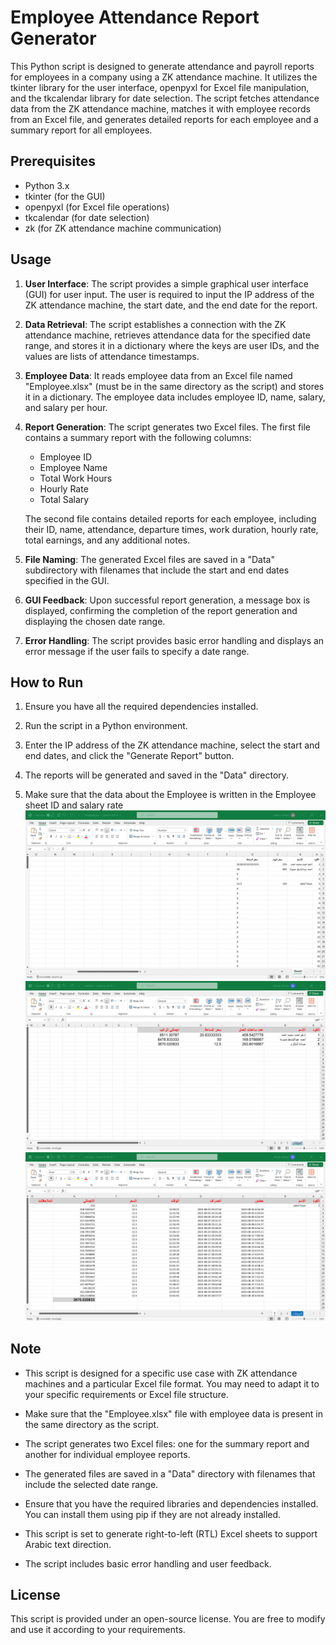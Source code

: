 # Employee Attendance Report Generator

This Python script is designed to generate attendance and payroll reports for employees in a company using a ZK attendance machine. It utilizes the tkinter library for the user interface, openpyxl for Excel file manipulation, and the tkcalendar library for date selection. The script fetches attendance data from the ZK attendance machine, matches it with employee records from an Excel file, and generates detailed reports for each employee and a summary report for all employees.

## Prerequisites
- Python 3.x
- tkinter (for the GUI)
- openpyxl (for Excel file operations)
- tkcalendar (for date selection)
- zk (for ZK attendance machine communication)

## Usage

1. **User Interface**: The script provides a simple graphical user interface (GUI) for user input. The user is required to input the IP address of the ZK attendance machine, the start date, and the end date for the report.

2. **Data Retrieval**: The script establishes a connection with the ZK attendance machine, retrieves attendance data for the specified date range, and stores it in a dictionary where the keys are user IDs, and the values are lists of attendance timestamps.

3. **Employee Data**: It reads employee data from an Excel file named "Employee.xlsx" (must be in the same directory as the script) and stores it in a dictionary. The employee data includes employee ID, name, salary, and salary per hour.

4. **Report Generation**: The script generates two Excel files. The first file contains a summary report with the following columns:
   - Employee ID
   - Employee Name
   - Total Work Hours
   - Hourly Rate
   - Total Salary

   The second file contains detailed reports for each employee, including their ID, name, attendance, departure times, work duration, hourly rate, total earnings, and any additional notes.

5. **File Naming**: The generated Excel files are saved in a "Data" subdirectory with filenames that include the start and end dates specified in the GUI.

6. **GUI Feedback**: Upon successful report generation, a message box is displayed, confirming the completion of the report generation and displaying the chosen date range.

7. **Error Handling**: The script provides basic error handling and displays an error message if the user fails to specify a date range.

## How to Run

1. Ensure you have all the required dependencies installed.

2. Run the script in a Python environment.

3. Enter the IP address of the ZK attendance machine, select the start and end dates, and click the "Generate Report" button.

4. The reports will be generated and saved in the "Data" directory.

5. Make sure that the data about the Employee is written in the Employee sheet ID and salary rate
![Alt Text](./Documenting/1.png)
![Alt Text](./Documenting/2.png)
![Alt Text](./Documenting/3.png)

## Note

- This script is designed for a specific use case with ZK attendance machines and a particular Excel file format. You may need to adapt it to your specific requirements or Excel file structure.

- Make sure that the "Employee.xlsx" file with employee data is present in the same directory as the script.

- The script generates two Excel files: one for the summary report and another for individual employee reports.

- The generated files are saved in a "Data" directory with filenames that include the selected date range.

- Ensure that you have the required libraries and dependencies installed. You can install them using pip if they are not already installed.

- This script is set to generate right-to-left (RTL) Excel sheets to support Arabic text direction.

- The script includes basic error handling and user feedback.

## License

This script is provided under an open-source license. You are free to modify and use it according to your requirements.


